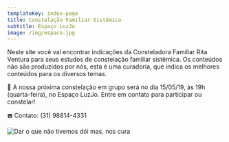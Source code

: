 ```yaml
---
templateKey: index-page
title: Constelação Familiar Sistêmica
subtitle: Espaço LuzJo
image: /img/espaco.jpg
---
```

Neste site você vai encontrar indicações da Consteladora Familiar Rita Ventura para seus estudos de constelação familiar sistêmica. Os conteúdos não são produzidos por nós, esta é uma curadoria, que indica os melhores conteúdos para os diversos temas.

📆 A nossa próxima constelação em grupo será no dia 15/05/19, às 19h (quarta-feira), no Espaço LuzJo. Entre em contato para participar ou constelar!

☎️ Contato: (31) 98814-4331

![Dar o que não tivemos dói mas, nos cura](/img/985060a1-2039-4e53-9173-7ba5a3390065.jpg "Dar o que não tivemos dói mas, nos cura")
